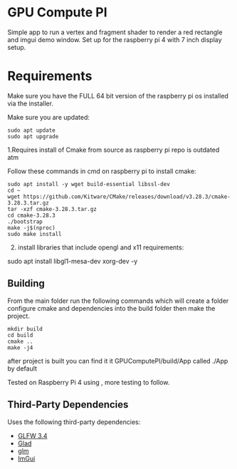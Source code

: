 # GPU Compute PI
Simple app to run a vertex and fragment shader to render a red rectangle and imgui demo window. Set up for the 
raspberry pi 4 with 7 inch display setup. 

# Requirements

Make sure you have the FULL 64 bit version of the raspberry pi os installed via the installer. 

Make sure you are updated:
```
sudo apt update
sudo apt upgrade
```
1.Requires install of Cmake from source as raspberry pi repo is outdated atm

  Follow these commands in cmd on raspberry pi to install cmake:
```
sudo apt install -y wget build-essential libssl-dev
cd ~
wget https://github.com/Kitware/CMake/releases/download/v3.28.3/cmake-3.28.3.tar.gz
tar -xzf cmake-3.28.3.tar.gz
cd cmake-3.28.3
./bootstrap
make -j$(nproc)
sudo make install
```
2. install libraries that include opengl and x11 requirements:

sudo apt install libgl1-mesa-dev xorg-dev -y

## Building
From the main folder run the following commands which will create a folder
configure cmake and dependencies into the build folder then make the project. 
```
mkdir build
cd build
cmake ..
make -j4
```
after project is built you can find it it GPUComputePI/build/App called ./App by default

Tested on Raspberry Pi 4 using , more testing to follow.

## Third-Party Dependencies
Uses the following third-party dependencies:
- [GLFW 3.4](https://github.com/glfw/glfw)
- [Glad](https://github.com/Dav1dde/glad)
- [glm](https://github.com/g-truc/glm)
- [ImGui](https://github.com/ocornut/imgui.git)
